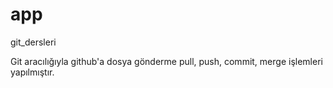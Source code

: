 # app
git_dersleri


Git aracılığıyla github'a dosya gönderme pull, push, commit, merge işlemleri yapılmıştır.

